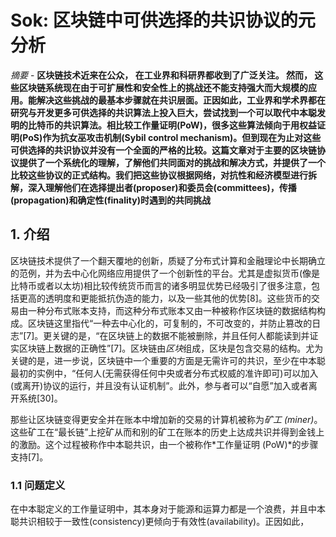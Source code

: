 # Sok: 区块链中可供选择的共识协议的元分析

*摘要* - **区块链技术近来在公众， 在工业界和科研界都收到了广泛关注。 然而， 这些区块链系统现在由于可扩展性和安全性上的挑战还不能支持强大而大规模的应用。能解决这些挑战的最基本步骤就在共识层面。正因如此，工业界和学术界都在研究与开发更多可供选择的共识算法上投入巨大，尝试找到一个可以取代中本聪发明的比特币的共识算法。相比较工作量证明(PoW)，很多这些算法倾向于用权益证明(PoS)作为抗女巫攻击机制(Sybil control mechanism)。但到现在为止对这些可供选择的共识协议并没有一个全面的严格的比较。这篇文章对于主要的区块链协议提供了一个系统化的理解，了解他们共同面对的挑战和解决方式，并提供了一个比较这些协议的正式结构。我们把这些协议根据网络，对抗性和经济模型进行拆解，深入理解他们在选择提出者(proposer)和委员会(committees)，传播(propagation)和确定性(finality)时遇到的共同挑战**

## 1. 介绍
区块链技术提供了一个翻天覆地的创新，质疑了分布式计算和金融理论中长期确立的范例，并为去中心化网络应用提供了一个创新性的平台。尤其是虚拟货币(像是比特币或者以太坊)相比较传统货币而言的诸多明显优势已经吸引了很多注意，包括更高的透明度和更能抵抗伪造的能力，以及一些其他的优势[8]。这些货币的交易由一种分布式账本支持，而这种分布式账本又由一种被称作区块链的数据结构构成。区块链这里指代“一种去中心化的，可复制的，不可改变的，并防止篡改的日志”[7]。更关键的是，“在区块链上的数据不能被删除，并且任何人都能读到并证实区块链上数据的正确性”[7]。区块链由*区块*组成，区块是包含交易的结构。尤为关键的是，进一步说，区块链中一个重要的方面是无需许可的共识，至少在中本聪最初的实例中，“任何人(无需获得任何中央或者分布式权威的准许即可)可以加入(或离开)协议的运行，并且没有认证机制”。此外，参与者可以“自愿”加入或者离开系统[30]。

那些让区块链变得更安全并在账本中增加新的交易的计算机被称为*矿工 (miner)*。这些矿工在“最长链”上挖矿从而和别的矿工在账本的历史上达成共识并得到金钱上的激励。这个过程被称作中本聪共识，由一个被称作*工作量证明 (PoW)*的步骤支持[7]。 

### 1.1 问题定义
在中本聪定义的工作量证明中，其本身对于能源和运算力都是一个浪费，并且中本聪共识相较于一致性(consistency)更倾向于有效性(availability)。正因如此，
